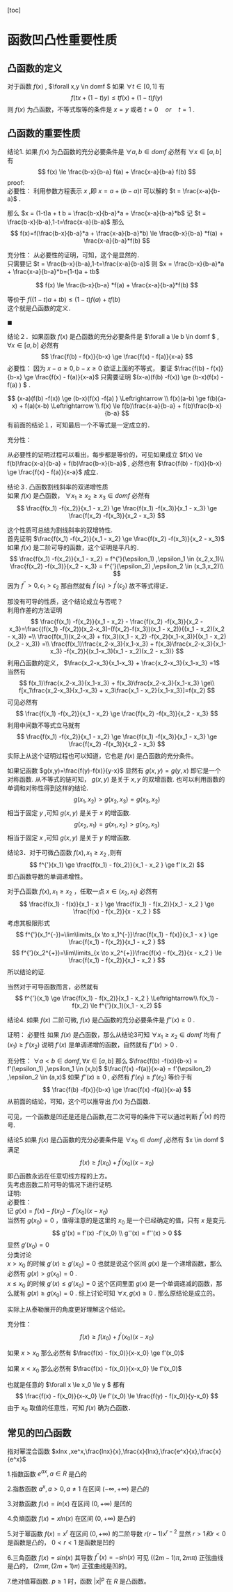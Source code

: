 [toc]
# 函数凹凸性重要性质


## 凸函数的定义

对于函数 $f(x)$ , $\forall x,y \in domf $ 如果 $\forall t \in [0,1]$ 有
$$
f(tx + (1-t)y) \le tf(x) + (1-t)f(y)
$$
则 $f(x)$ 为凸函数，不等式取等的条件是 $x=y$ 或者 $t=0 \quad or \quad t=1$ .



## 凸函数的重要性质

结论1.
如果 $f(x)$ 为凸函数的充分必要条件是 $\forall a,b \in domf$ 
必然有 $\forall x \in [a,b]$ 有
$$
f(x) \le \frac{b-x}{b-a} f(a)  + \frac{x-a}{b-a} f(b)
$$
proof:  
必要性：
利用参数方程表示 $x$ ,即 $x = a + (b-a)t$ 
可以解的 $t = \frac{x-a}{b-a}$ .  

那么
 $x = (1-t)a + t b = \frac{b-x}{b-a}*a + \frac{x-a}{b-a}*b$ 
记 $t = \frac{b-x}{b-a},1-t=\frac{x-a}{b-a}$ 
那么
$$
f(x)=f(\frac{b-x}{b-a}*a + \frac{x-a}{b-a}*b) \le 
\frac{b-x}{b-a} *f(a) + \frac{x-a}{b-a}*f(b)
$$

充分性：
从必要性的证明，可知，这个是显然的．  
只需要记 $t = \frac{b-x}{b-a},1-t=\frac{x-a}{b-a}$ 则 $x = \frac{b-x}{b-a}*a + \frac{x-a}{b-a}*b=(1-t)a + tb$ 

$$
f(x) \le  \frac{b-x}{b-a} *f(a) + \frac{x-a}{b-a}*f(b)
$$

等价于
 $f((1-t)a + tb) \le (1-t)f(a) + tf(b)$   
这个就是凸函数的定义．

 $\blacksquare$ 

结论２．如果函数 $f(x)$ 是凸函数的充分必要条件是 $\forall a \le b \in domf $ , $\forall x \in [a,b]$ 必然有
$$
\frac{f(b) - f(x)}{b-x} \ge \frac{f(x) - f(a)}{x-a}
$$
必要性：
因为 $x - a \ge 0,b -x \ge 0$ 欲证上面的不等式，
要证 $\frac{f(b) - f(x)}{b-x} \ge \frac{f(x) - f(a)}{x-a}$ 只需要证明 $(x-a)(f(b) -f(x)) \ge (b-x)(f(x) -f(a) ) $ .

$$
(x-a)(f(b) -f(x)) \ge (b-x)(f(x) -f(a) )  \Leftrightarrow \\
f(x)(a-b) \ge f(b)(a-x) + f(a)(x-b)  \Leftrightarrow \\
f(x) \le f(b)\frac{x-a}{b-a} + f(b)\frac{b-x}{b-a}
$$
有前面的结论１，可知最后一个不等式是一定成立的．  

充分性：

从必要性的证明过程可以看出，每步都是等价的，可见如果成立 $f(x) \le f(b)\frac{x-a}{b-a} + f(b)\frac{b-x}{b-a}$ ,
必然也有 $\frac{f(b) - f(x)}{b-x} \ge \frac{f(x) - f(a)}{x-a}$ 成立．


结论３. 凸函数割线斜率的双递增性质  
如果 $f(x)$ 是凸函数， $\forall x_1 \ge  x_2 \ge x_3 \in domf$ 必然有
$$
\frac{f(x_1) -f(x_2)}{x_1 - x_2} \ge  \frac{f(x_1) -f(x_3)}{x_1 - x_3} \ge \frac{f(x_2) -f(x_3)}{x_2 - x_3}
$$

这个性质可总结为割线斜率的双增特性.  
首先证明 $\frac{f(x_1) -f(x_2)}{x_1 - x_2} \ge \frac{f(x_2) -f(x_3)}{x_2 - x_3}$   
如果 $f(x)$ 是二阶可导的函数，这个证明是平凡的．
$$
\frac{f(x_1) -f(x_2)}{x_1 - x_2} = f^{'}(\epsilon_1) ,\epsilon_1 \in (x_2,x_1)\\
\frac{f(x_2) -f(x_3)}{x_2 - x_3} = f^{'}(\epsilon_2) ,\epsilon_2 \in (x_3,x_2)\\
$$
因为 $f^{''} >0,\epsilon_1 > \epsilon_2$ 那自然就有 $f^{'}(\epsilon_1) > f^{'}(\epsilon_2)$ 
故不等式得证．

那没有可导的性质，这个结论成立与否呢？  
利用作差的方法证明
$$
\frac{f(x_1) -f(x_2)}{x_1 - x_2} - \frac{f(x_2) -f(x_3)}{x_2 - x_3}=\frac{(f(x_1) -f(x_2))(x_2-x_3)-(f(x_2)-f(x_3))(x_1 - x_2)}{(x_1 - x_2)(x_2 - x_3)} =\\
\frac{f(x_1)(x_2-x_3) + f(x_3)(x_1 - x_2) -f(x_2)(x_1-x_3)}{(x_1 - x_2)(x_2 - x_3)} =\\
\frac{f(x_1)\frac{x_2-x_3}{x_1-x_3} + f(x_3)\frac{x_2-x_3}{x_1-x_3} -f(x_2)}{(x_1-x_3)(x_1 - x_2)(x_2 - x_3)}
$$
利用凸函数的定义， $\frac{x_2-x_3}{x_1-x_3} + \frac{x_2-x_3}{x_1-x_3} =1$ 当然有
$$
f(x_1)\frac{x_2-x_3}{x_1-x_3} + f(x_3)\frac{x_2-x_3}{x_1-x_3} \ge\\
f[x_1\frac{x_2-x_3}{x_1-x_3} + x_3\frac{x_1 - x_2}{x_1-x_3}]=f(x_2)
$$
可见必然有
$$
\frac{f(x_1) -f(x_2)}{x_1 - x_2} \ge \frac{f(x_2) -f(x_3)}{x_2 - x_3}
$$
利用中间数不等式立马就有
$$
\frac{f(x_1) -f(x_2)}{x_1 - x_2} \ge \frac{f(x_1) -f(x_3)}{x_1 - x_3} \ge \frac{f(x_2) -f(x_3)}{x_2 - x_3}
$$
实际上从这个证明过程也可以知道，它也是 $f(x)$ 是凸函数的充分条件。


如果记函数 $g(x,y)=\frac{f(y)-f(x)}{y-x}$ 显然有 $g(x,y)=g(y,x)$ 即它是一个对称函数.
从不等式的链可知， $g(x,y)$ 是关于 $x,y$ 的双增函数.
也可以利用函数的单调和对称性得到这样的结论.
$$
g(x_1,x_2) > g(x_2,x_3) =g(x_3,x_2)
$$
相当于固定 $y$ ,可知 $g(x,y)$ 是关于 $x$ 的增函数.
$$
g(x_2,x_1) = g(x_1,x_2) > g(x_2,x_3) 
$$
相当于固定 $x$ ,可知 $g(x,y)$ 是关于 $y$ 的增函数.


结论3．对于可微凸函数 $f(x), x_1 \ge  x_2$ ,则有
$$
f^{'}(x_1) \ge \frac{f(x_1) - f(x_2)}{x_1 - x_2 } \ge f'(x_2)
$$
即凸函数导数的单调递增性。

对于凸函数 $f(x), x_1 \ge  x_2$ ，任取一点 $x \in (x_2,x_1)$ 必然有
$$
\frac{f(x_1) - f(x)}{x_1 - x } \ge \frac{f(x_1) - f(x_2)}{x_1 - x_2 } \ge \frac{f(x) - f(x_2)}{x - x_2 }
$$
考虑其极限形式
$$
f^{'}(x_1^{-})=\lim\limits_{x \to x_1^{-}}\frac{f(x_1) - f(x)}{x_1 - x } \ge \frac{f(x_1) - f(x_2)}{x_1 - x_2 } 
$$
$$
f^{'}(x_2^{+})=\lim\limits_{x \to x_2^{+}}\frac{f(x) - f(x_2)}{x - x_2 } \le \frac{f(x_1) - f(x_2)}{x_1 - x_2 } 
$$
所以结论的证.


当然对于可导函数而言，必然就有
$$
f^{'}(x_1) \ge \frac{f(x_1) - f(x_2)}{x_1 - x_2 }  \Leftrightarrow\\
f(x_1) - f(x_2) \le f^{'}(x_1)(x_1 - x_2)
$$

结论4.
如果 $f(x)$ 二阶可微, $f(x)$ 是凸函数的充分必要条件是 $f''(x) \ge 0$ .  

证明：
必要性
如果 $f(x)$ 是凸函数，那么从结论3可知 $\forall x_1 \ge x_2 \in domf$ 均有
 $f'(x_1) \ge f'(x_2)$ 说明 $f'(x)$ 是单调递增的函数，自然就有
 $f''(x) > 0$ .

充分性：
 $\forall a <  b \in domf ,\forall x \in [a,b]$ 那么
 $\frac{f(b) -f(x)}{b-x} = f'(\epsilon_1) ,\epsilon_1 \in (x,b)$ 
 $\frac{f(x) -f(a)}{x-a} = f'(\epsilon_2) ,\epsilon_2 \in (a,x)$ 
如果 $f''(x) \ge 0$ , 必然有 $f'(\epsilon_1) \ge f'(\epsilon_2)$ 等价于有
$$
\frac{f(b) -f(x)}{b-x} \ge \frac{f(x) -f(a)}{x-a}
$$
从前面的结论，可知，这个可以推导出 $f(x)$ 为凸函数.


可见，一个函数是凹还是还是凸函数,在二次可导的条件下可以通过判断 $f^{''}(x)$ 的符号.

结论5.如果 $f(x)$ 是凸函数的充分必要条件是 $\forall x_0 \in domf$ ,必然有 $x \in domf $ 满足
$$
f(x) \ge f(x_0) + f^{'}(x_0)(x -x_0)
$$
即凸函数永远在任意切线方程的上方。  
先考虑函数二阶可导的情况下进行证明.  
证明:  
必要性：  
记 $g(x) = f(x) - f(x_0) - f'(x_0)(x-x_0)$   
当然有 $g(x_0) = 0$ ，值得注意的是这里的 $x_0$ 是一个已经确定的值，只有 $x$ 是变元.
$$
g'(x) = f'(x) -f'(x_0) \\
g''(x) = f''(x) > 0
$$
显然 $g'(x_0) =0$   
分类讨论  
 $x >x_0$ 的时候 $g'(x) \ge g'(x_0)=0$ 也就是说这个区间 $g(x)$ 是一个递增函数，那么必然有 $g(x) > g(x_0) = 0$ .  
 $x \le x_0$ 的时候 $g'(x) \le  g'(x_0) = 0$ 这个区间里面 $g(x)$ 是一个单调递减的函数，那么就有 $g(x) \ge g(x_0) = 0$ .
综上讨论可知 $\forall x,g(x) \ge 0$ .
那么原结论是成立的。 

实际上从泰勒展开的角度更好理解这个结论。

充分性：
$$
f(x) \ge f(x_0) + f^{'}(x_0)(x -x_0)
$$

如果 $x > x_0$ 那么必然有 $\frac{f(x) - f(x_0)}{x-x_0} \ge f'(x_0)$   

如果 $x < x_0$ 那么必然有 $\frac{f(x) - f(x_0)}{x-x_0} \le f'(x_0)$ 

也就是任意的 $\forall x \le x_0 \le y $ 都有
$$
\frac{f(x) - f(x_0)}{x-x_0}  \le  f'(x_0) \le \frac{f(y) - f(x_0)}{y-x_0}
$$
由于 $x_0$ 取值的任意性，可知 $f(x)$ 确为凸函数．


## 常见的凹凸函数

指对幂混合函数 $xlnx ,xe^x,\frac{lnx}{x},\frac{x}{lnx},\frac{e^x}{x},\frac{x}{e^x}$ 


1.指数函数 $e^{ax}, a \in R$ 是凸的

2.指数函数 $a^{x} ,a >0 , a\neq 1$ 在区间 $(-\infty,+\infty)$ 是凸的

3.对数函数 $f(x)=ln(x)$ 在区间 $(0,+\infty)$ 是凹的

4.负熵函数 $f(x)=xln(x)$ 在区间 $(0,+\infty)$ 是凸的

5.对于幂函数 $f(x)=x^{r}$ 在区间 $(0,+\infty)$ 的二阶导数 $r(r-1)x^{r-2}$ 显然 $r >1 和 r < 0$ 是函数是凸的， $0 < r < 1$ 是函数是凹的

6.三角函数 $f(x)=sin(x)$ 其导数 $f^{''}(x)=-sin(x)$ 可见 $((2m-1)\pi,2m\pi)$ 正弦曲线是凸的， $(2m\pi,(2m+1)\pi)$ 正弦曲线是凹的。


7.绝对值幂函数. $p \geq 1$ 时，函数 $\left | x \right| ^{p}$ 在 $R$ 是凸函数。

